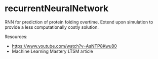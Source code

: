 # recurrentNeuralNetwork
RNN for prediction of protein folding overtime. Extend upon simulation to provide a less computationally costly solution.

Resources:
- https://www.youtube.com/watch?v=AsNTP8Kwu80
- Machine Learning Mastery LTSM article
